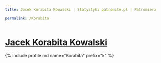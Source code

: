 ```yaml
---
title: Jacek Korabita Kowalski | Statystyki patronite.pl | Patromierz

permalink: /Korabita
---
```


# [Jacek Korabita Kowalski](https://patronite.pl/Korabita)

{% include profile.md name="Korabita" prefix="k" %}
